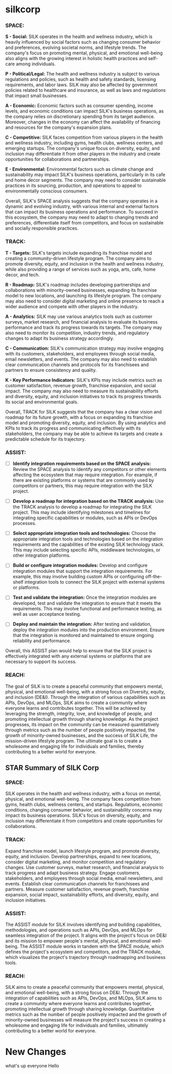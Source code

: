 # silkcorp


### **SPACE:**

**S - Social:** SILK operates in the health and wellness industry, which is heavily influenced by social factors such as changing consumer behavior and preferences, evolving societal norms, and lifestyle trends. The company's focus on promoting mental, physical, and emotional well-being also aligns with the growing interest in holistic health practices and self-care among individuals.

**P - Political/Legal:** The health and wellness industry is subject to various regulations and policies, such as health and safety standards, licensing requirements, and labor laws. SILK may also be affected by government policies related to healthcare and insurance, as well as laws and regulations that impact small businesses.

**A - Economic:** Economic factors such as consumer spending, income levels, and economic conditions can impact SILK's business operations, as the company relies on discretionary spending from its target audience. Moreover, changes in the economy can affect the availability of financing and resources for the company's expansion plans.

**C - Competitive:** SILK faces competition from various players in the health and wellness industry, including gyms, health clubs, wellness centers, and emerging startups. The company's unique focus on diversity, equity, and inclusion may differentiate it from other players in the industry and create opportunities for collaborations and partnerships.

**E - Environmental:** Environmental factors such as climate change and sustainability may impact SILK's business operations, particularly in its cafe and home decor segments. The company may need to consider sustainable practices in its sourcing, production, and operations to appeal to environmentally conscious consumers.

Overall, SILK's SPACE analysis suggests that the company operates in a dynamic and evolving industry, with various internal and external factors that can impact its business operations and performance. To succeed in this ecosystem, the company may need to adapt to changing trends and preferences, differentiate itself from competitors, and focus on sustainable and socially responsible practices.

### **TRACK:**
**T - Targets:** SILK's targets include expanding its franchise model and creating a community-driven lifestyle program. The company aims to promote diversity, equity, and inclusion in the health and wellness industry, while also providing a range of services such as yoga, arts, cafe, home decor, and tech.

**R - Roadmap:** SILK's roadmap includes developing partnerships and collaborations with minority-owned businesses, expanding its franchise model to new locations, and launching its lifestyle program. The company may also need to consider digital marketing and online presence to reach a wider audience and compete with other players in the industry.

**A - Analytics:** SILK may use various analytics tools such as customer surveys, market research, and financial analysis to evaluate its business performance and track its progress towards its targets. The company may also need to monitor its competition, industry trends, and regulatory changes to adapt its business strategy accordingly.

**C - Communication:** SILK's communication strategy may involve engaging with its customers, stakeholders, and employees through social media, email newsletters, and events. The company may also need to establish clear communication channels and protocols for its franchisees and partners to ensure consistency and quality.

**K - Key Performance Indicators:** SILK's KPIs may include metrics such as customer satisfaction, revenue growth, franchise expansion, and social impact. The company may also need to measure its sustainability efforts and diversity, equity, and inclusion initiatives to track its progress towards its social and environmental goals.

Overall, TRACK for SILK suggests that the company has a clear vision and roadmap for its future growth, with a focus on expanding its franchise model and promoting diversity, equity, and inclusion. By using analytics and KPIs to track its progress and communicating effectively with its stakeholders, the company may be able to achieve its targets and create a predictable schedule for its trajectory.

### **ASSIST:**
- [ ] **Identify integration requirements based on the SPACE analysis:** Review the SPACE analysis to identify any competitors or other elements affecting the ecosystem that may require integration. For example, if there are existing platforms or systems that are commonly used by competitors or partners, this may require integration with the SILK project.

- [ ] **Develop a roadmap for integration based on the TRACK analysis:** Use the TRACK analysis to develop a roadmap for integrating the SILK project. This may include identifying milestones and timelines for integrating specific capabilities or modules, such as APIs or DevOps processes.

- [ ] **Select appropriate integration tools and technologies:** Choose the appropriate integration tools and technologies based on the integration requirements and the capabilities of the existing SILK technology stack. This may include selecting specific APIs, middleware technologies, or other integration platforms.

- [ ] **Build or configure integration modules:** Develop and configure integration modules that support the integration requirements. For example, this may involve building custom APIs or configuring off-the-shelf integration tools to connect the SILK project with external systems or platforms.

- [ ] **Test and validate the integration:** Once the integration modules are developed, test and validate the integration to ensure that it meets the requirements. This may involve functional and performance testing, as well as user acceptance testing.

- [ ] **Deploy and maintain the integration:** After testing and validation, deploy the integration modules into the production environment. Ensure that the integration is monitored and maintained to ensure ongoing reliability and performance.

Overall, this ASSIST plan would help to ensure that the SILK project is effectively integrated with any external systems or platforms that are necessary to support its success.

### **REACH:**
The goal of SILK is to create a peaceful community that empowers mental, physical, and emotional well-being, with a strong focus on Diversity, equity, and inclusion (DE&I). Through the integration of various capabilities such as APIs, DevOps, and MLOps, SILK aims to create a community where everyone learns and contributes together. This will be achieved by leveraging the strength, integrity, love, and knowledge of people, and promoting intellectual growth through sharing knowledge. As the project progresses, its impact on the community can be measured quantitatively through metrics such as the number of people positively impacted, the growth of minority-owned businesses, and the success of SILK Life, the mission-driven lifestyle program. The ultimate goal is to create a wholesome and engaging life for individuals and families, thereby contributing to a better world for everyone.

## STAR Summary of SILK Corp

### **SPACE:**
SILK operates in the health and wellness industry, with a focus on mental, physical, and emotional well-being. The company faces competition from gyms, health clubs, wellness centers, and startups. Regulations, economic conditions, changing consumer behavior, and sustainability concerns may impact its business operations. SILK's focus on diversity, equity, and inclusion may differentiate it from competitors and create opportunities for collaborations.

### **TRACK:**
Expand franchise model, launch lifestyle program, and promote diversity, equity, and inclusion. Develop partnerships, expand to new locations, consider digital marketing, and monitor competition and regulatory changes. Use customer surveys, market research, and financial analysis to track progress and adapt business strategy. Engage customers, stakeholders, and employees through social media, email newsletters, and events. Establish clear communication channels for franchisees and partners. Measure customer satisfaction, revenue growth, franchise expansion, social impact, sustainability efforts, and diversity, equity, and inclusion initiatives.

### **ASSIST:**
The ASSIST module for SILK involves identifying and building capabilities, methodologies, and operations such as APIs, DevOps, and MLOps for seamless integration of the project. It aligns with the project's focus on DE&I and its mission to empower people's mental, physical, and emotional well-being. The ASSIST module works in tandem with the SPACE module, which defines the project's ecosystem and competitors, and the TRACK module, which visualizes the project's trajectory through roadmapping and business tools.

### **REACH:**
SILK aims to create a peaceful community that empowers mental, physical, and emotional well-being, with a strong focus on DE&I. Through the integration of capabilities such as APIs, DevOps, and MLOps, SILK aims to create a community where everyone learns and contributes together, promoting intellectual growth through sharing knowledge. Quantitative metrics such as the number of people positively impacted and the growth of minority-owned businesses will measure the project's success in creating a wholesome and engaging life for individuals and families, ultimately contributing to a better world for everyone.

# New Changes
what's up everyone
Hello